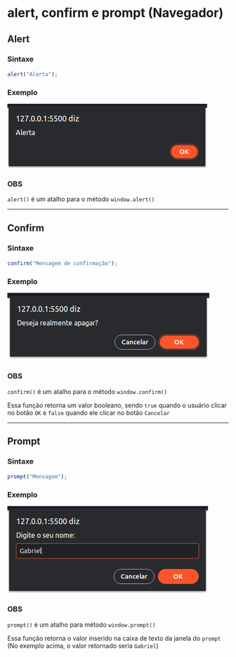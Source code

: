 # alert, confirm e prompt (Navegador)

## Alert

### Sintaxe

```js
alert("Alerta");
```

### Exemplo

![](./assets/representacao-alert.png)

### OBS

`alert()` é um atalho para o método `window.alert()`

---

## Confirm

### Sintaxe

```js
confirm("Mensagem de confirmação");
```

### Exemplo

![](./assets/representacao-confirm.png)

### OBS

`confirm()` é um atalho para o método `window.confirm()`

Essa função retorna um valor booleano, sendo `true` quando o usuário clicar no botão `OK` e `false` quando ele clicar no botão `Cancelar`

---

## Prompt

### Sintaxe

```js
prompt("Mensagem");
```

### Exemplo

![](./assets/representacao-prompt.png)

### OBS

`prompt()` é um atalho para método `window.prompt()`

Essa função retorna o valor inserido na caixa de texto da janela do `prompt` (No exemplo acima, o valor retornado seria `Gabriel`)